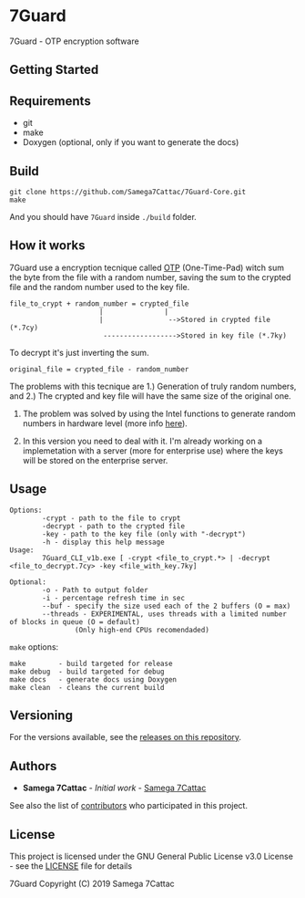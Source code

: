 # 7Guard
7Guard - OTP encryption software

## Getting Started

## Requirements
- git
- make
- Doxygen (optional, only if you want to generate the docs)

## Build

```
git clone https://github.com/Samega7Cattac/7Guard-Core.git
make
```
And you should have `7Guard` inside `./build` folder.

## How it works

7Guard use a encryption tecnique called [OTP](https://en.wikipedia.org/wiki/One-time_pad) (One-Time-Pad) witch sum the byte from the file with a random number, saving the sum to the crypted file and the random number used to the key file.

```
file_to_crypt + random_number = crypted_file
                      |               |
                      |                -->Stored in crypted file (*.7cy)
                       ------------------>Stored in key file (*.7ky)
```

To decrypt it's just inverting the sum.

```
original_file = crypted_file - random_number
```

The problems with this tecnique are 1.) Generation of truly random numbers, and 2.) The crypted and key file will have the same size of the original one.

1) The problem was solved by using the Intel functions to generate random numbers in hardware level (more info [here](https://en.wikipedia.org/wiki/RdRand)).

2) In this version you need to deal with it. I'm already working on a implemetation with a server (more for enterprise use) where the keys will be stored on the enterprise server.

## Usage

```
Options:
        -crypt - path to the file to crypt
        -decrypt - path to the crypted file
        -key - path to the key file (only with "-decrypt")
        -h - display this help message
Usage:
        7Guard_CLI_v1b.exe [ -crypt <file_to_crypt.*> | -decrypt <file_to_decrypt.7cy> -key <file_with_key.7ky]

Optional:
        -o - Path to output folder
        -i - percentage refresh time in sec
        --buf - specify the size used each of the 2 buffers (O = max)
        --threads - EXPERIMENTAL, uses threads with a limited number of blocks in queue (O = default)
                (Only high-end CPUs recomendaded)
```

`make` options:
```
make        - build targeted for release
make debug  - build targeted for debug
make docs   - generate docs using Doxygen
make clean  - cleans the current build
```

## Versioning

For the versions available, see the [releases on this repository](https://github.com/Samega7Cattac/7Guard-Core/releases). 

## Authors

* **Samega 7Cattac** - *Initial work* - [Samega 7Cattac](https://github.com/Samega7Cattac)

See also the list of [contributors](https://github.com/Samega7Cattac/7Guard-Core/graphs/contributors) who participated in this project.

## License

This project is licensed under the GNU General Public License v3.0 License - see the [LICENSE](LICENSE) file for details


7Guard Copyright (C) 2019 Samega 7Cattac
